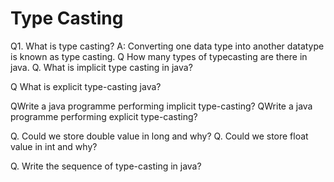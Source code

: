 # Type Casting 
Q1. What is type casting?
A: Converting one data type into another datatype is known as type casting.
Q How many types of typecasting are there in java.
Q. What is implicit type casting in java?

Q What is explicit type-casting java?

QWrite a java programme performing implicit type-casting?
QWrite a java programme performing explicit type-casting?

Q. Could we store double value in long and why?
Q. Could we store float value in int and why?

Q. Write the sequence of type-casting in java?